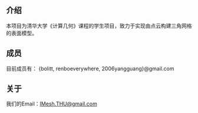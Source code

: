## 介绍 ##
本项目为清华大学《计算几何》课程的学生项目，致力于实现由点云构建三角网格的表面模型。

## 成员 ##
目前成员有：
{bolitt, renboeverywhere, 2006yangguang}@gmail.com

## 关于 ##
我们的Email：[IMesh.THU@gmail.com](mailto:IMesh.THU@gmail.com)